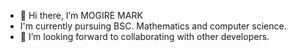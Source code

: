 - 👋 Hi there, I’m  MOGIRE MARK
- I'm currently pursuing BSC. Mathematics and computer science.
- 💞️ I’m looking forward to collaborating with other developers.

<!---
MOGIRE11/MOGIRE11 is a ✨ special ✨ repository because its `README.md` (this file) appears on your GitHub profile.
You can click the Preview link to take a look at your changes.
--->
